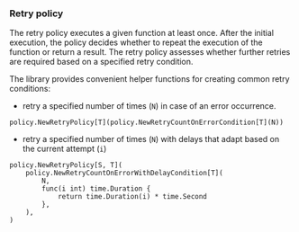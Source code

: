 ### Retry policy

The retry policy executes a given function at least once. After the initial execution, the policy decides whether to repeat the execution of the function or return a result.
The retry policy assesses whether further retries are required based on a specified retry condition.

The library provides convenient helper functions for creating common retry conditions:

- retry a specified number of times (`N`) in case of an error occurrence.

```golang
policy.NewRetryPolicy[T](policy.NewRetryCountOnErrorCondition[T](N))
```

- retry a specified number of times (`N`) with delays that adapt based on the current attempt (`i`)

```golang
policy.NewRetryPolicy[S, T](
    policy.NewRetryCountOnErrorWithDelayCondition[T](
        N,
        func(i int) time.Duration {
            return time.Duration(i) * time.Second
        },
    ),
)
```
